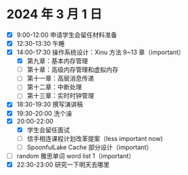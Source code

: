 # 2024 年 3 月 1 日

* [X] 9:00-12:00 申请学生会留任材料准备
* [X] 12:30-13:30 午睡
* [X] 14:00-17:30 操作系统设计：Xinu 方法 9~13 章（important）
  * [X] 第九章：基本内存管理
  * [ ] 第十章：高级内存管理和虚拟内存
  * [ ] 第十一章：高层消息传递
  * [ ] 第十二章：中断处理
  * [ ] 第十三章：实时时钟管理
* [X] 18:30-19:30 撰写演讲稿
* [X] 19:30-20:00 洗个澡
* [X] 20:00-22:00
  * [X] 学生会留任面试
  * [ ] 信手相连课程计划改革提案（less important now)
  * [ ] SpoonfulLake Cache 部分设计（important）
* [ ] random 雅思单词 word list 1（important）
* [X] 22:30-23:00 研究一下明天去哪里

